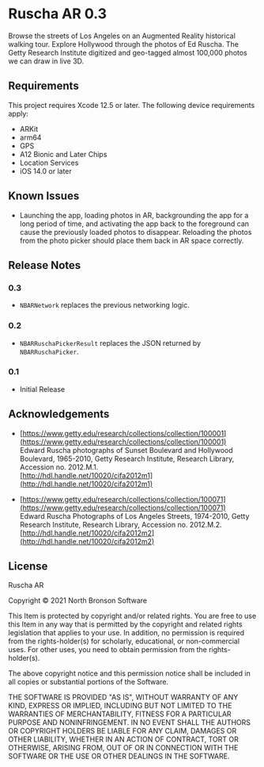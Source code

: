 # Ruscha AR 0.3

Browse the streets of Los Angeles on an Augmented Reality historical walking tour. Explore Hollywood through the photos of Ed Ruscha. The Getty Research Institute digitized and geo-tagged almost 100,000 photos we can draw in live 3D.

## Requirements

This project requires Xcode 12.5 or later. The following device requirements apply:

* ARKit
* arm64
* GPS
* A12 Bionic and Later Chips
* Location Services
* iOS 14.0 or later

## Known Issues

* Launching the app, loading photos in AR, backgrounding the app for a long period of time, and activating the app back to the foreground can cause the previously loaded photos to disappear. Reloading the photos from the photo picker should place them back in AR space correctly.

## Release Notes
### 0.3
* `NBARNetwork` replaces the previous networking logic.

### 0.2
* `NBARRuschaPickerResult` replaces the JSON returned by `NBARRuschaPicker`.

### 0.1
* Initial Release

## Acknowledgements
* [https://www.getty.edu/research/collections/collection/100001](https://www.getty.edu/research/collections/collection/100001)  
  Edward Ruscha photographs of Sunset Boulevard and Hollywood Boulevard, 1965-2010, Getty Research Institute, Research Library, Accession no. 2012.M.1.  
  [http://hdl.handle.net/10020/cifa2012m1](http://hdl.handle.net/10020/cifa2012m1)

* [https://www.getty.edu/research/collections/collection/100071](https://www.getty.edu/research/collections/collection/100071)  
  Edward Ruscha Photographs of Los Angeles Streets, 1974-2010, Getty Research Institute, Research Library, Accession no. 2012.M.2.  
  [http://hdl.handle.net/10020/cifa2012m2](http://hdl.handle.net/10020/cifa2012m2)

## License
Ruscha AR

Copyright © 2021 North Bronson Software

This Item is protected by copyright and/or related rights. You are free to use this Item in any way that is permitted by the copyright and related rights legislation that applies to your use. In addition, no permission is required from the rights-holder(s) for scholarly, educational, or non-commercial uses. For other uses, you need to obtain permission from the rights-holder(s).

The above copyright notice and this permission notice shall be included in all copies or substantial portions of the Software.

THE SOFTWARE IS PROVIDED "AS IS", WITHOUT WARRANTY OF ANY KIND, EXPRESS OR IMPLIED, INCLUDING BUT NOT LIMITED TO THE WARRANTIES OF MERCHANTABILITY, FITNESS FOR A PARTICULAR PURPOSE AND NONINFRINGEMENT. IN NO EVENT SHALL THE AUTHORS OR COPYRIGHT HOLDERS BE LIABLE FOR ANY CLAIM, DAMAGES OR OTHER LIABILITY, WHETHER IN AN ACTION OF CONTRACT, TORT OR OTHERWISE, ARISING FROM, OUT OF OR IN CONNECTION WITH THE SOFTWARE OR THE USE OR OTHER DEALINGS IN THE SOFTWARE.
